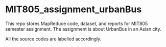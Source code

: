 # MIT805_assignment_urbanBus
This repo stores MapReduce code, dataset, and reports for MIT805 semester assignment. The assignment is about UrbanBus in an Asian city. 

All the source codes are labelled accordingly.
